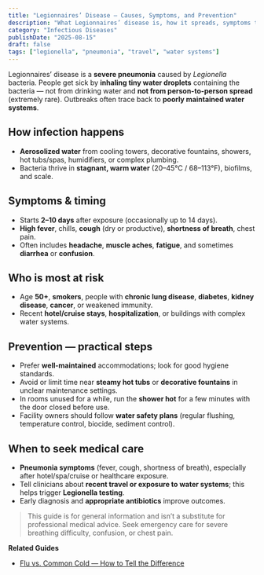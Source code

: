 ```yaml
---
title: "Legionnaires’ Disease — Causes, Symptoms, and Prevention"
description: "What Legionnaires’ disease is, how it spreads, symptoms to watch for, who’s at risk, and how to reduce exposure — especially when traveling."
category: "Infectious Diseases"
publishDate: "2025-08-15"
draft: false
tags: ["legionella", "pneumonia", "travel", "water systems"]
---
```


Legionnaires’ disease is a **severe pneumonia** caused by *Legionella* bacteria. People get sick by **inhaling tiny water droplets** containing the bacteria — not from drinking water and **not from person-to-person spread** (extremely rare). Outbreaks often trace back to **poorly maintained water systems**.

## How infection happens
- **Aerosolized water** from cooling towers, decorative fountains, showers, hot tubs/spas, humidifiers, or complex plumbing.
- Bacteria thrive in **stagnant, warm water** (20–45°C / 68–113°F), biofilms, and scale.

## Symptoms & timing
- Starts **2–10 days** after exposure (occasionally up to 14 days).
- **High fever**, chills, **cough** (dry or productive), **shortness of breath**, chest pain.
- Often includes **headache**, **muscle aches**, **fatigue**, and sometimes **diarrhea** or **confusion**.

## Who is most at risk
- Age **50+**, **smokers**, people with **chronic lung disease**, **diabetes**, **kidney disease**, **cancer**, or weakened immunity.
- Recent **hotel/cruise stays**, **hospitalization**, or buildings with complex water systems.

## Prevention — practical steps
- Prefer **well-maintained** accommodations; look for good hygiene standards.
- Avoid or limit time near **steamy hot tubs** or **decorative fountains** in unclear maintenance settings.
- In rooms unused for a while, run the **shower hot** for a few minutes with the door closed before use.
- Facility owners should follow **water safety plans** (regular flushing, temperature control, biocide, sediment control).

## When to seek medical care
- **Pneumonia symptoms** (fever, cough, shortness of breath), especially after hotel/spa/cruise or healthcare exposure.
- Tell clinicians about **recent travel or exposure to water systems**; this helps trigger **Legionella testing**.
- Early diagnosis and **appropriate antibiotics** improve outcomes.

> This guide is for general information and isn’t a substitute for professional medical advice. Seek emergency care for severe breathing difficulty, confusion, or chest pain.

**Related Guides**
- [Flu vs. Common Cold — How to Tell the Difference](/guides/flu-vs-cold-differences/)
